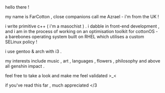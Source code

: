 hello there !

my name is FarCotton , close companions call me Azrael - i'm from the UK !

i write primitive c++ ( i'm a masochist ) . i dabble in front-end development , and i am in the process of working on an optimisation toolkit for cottonOS - a barebones operating system built on RHEL which utilises a custom SELinux policy ! 

i use gentoo & arch with i3 .

my interests include music , art , languages , flowers , philosophy and above all genshin impact .

feel free to take a look and make me feel validated >_<

if you've read this far , much appreciated </3

